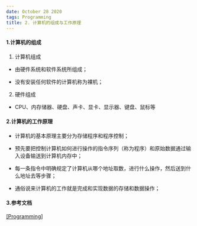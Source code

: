 ```yaml
---
date: October 28 2020
tags: Programming
title: 2. 计算机的组成与工作原理
---
```


#### 1.计算机的组成

1. 计算机组成

- 由硬件系统和软件系统所组成；

- 没有安装任何软件的计算机称为裸机；

2. 硬件组成

- CPU、内存储器、硬盘、声卡、显卡、显示器、键盘、鼠标等

#### 2.计算机的工作原理

- 计算机的基本原理主要分为存储程序和程序控制；

- 预先要把控制计算机如何进行操作的指令序列（称为程序）和原始数据通过输入设备输送到计算机内存中；

- 每一条指令中明确规定了计算机从哪个地址取数，进行什么操作，然后送到什么地址去等步骤；

- 通俗说来计算机的工作就是完成和实现数据的存储和数据操作；

#### 3.参考文档

[[Programming]](https://web-oyster.github.io/2020/10/28/Assembly/Programming/)
